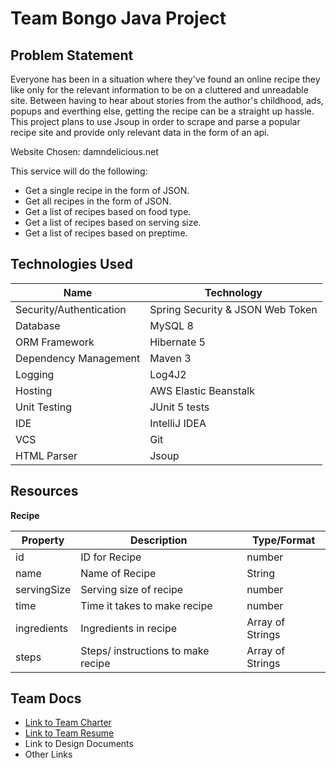 # Team Bongo Java Project

## Problem Statement
Everyone has been in a situation where they've found an online recipe they like
only for the relevant information to be on a cluttered and unreadable site. Between having to hear
about stories from the author's childhood, ads, popups and everthing else, getting the recipe can be a 
straight up hassle. This project plans to use Jsoup in order to scrape and parse a popular
recipe site and provide only relevant data in the form of an api. 

Website Chosen:  damndelicious.net

This service will do the following:
- Get a single recipe in the form of JSON.
- Get all recipes in the form of JSON.
- Get a list of recipes based on food type.
- Get a list of recipes based on serving size.
- Get a list of recipes based on preptime.

## Technologies Used

| Name  | Technology    |
|-----------|-----------|
| Security/Authentication | Spring Security & JSON Web Token |
| Database | MySQL 8 |
| ORM Framework | Hibernate 5 |
| Dependency Management | Maven 3 |
| Logging | Log4J2 |
| Hosting | AWS Elastic Beanstalk |
| Unit Testing | JUnit 5 tests |
| IDE | IntelliJ IDEA |
| VCS | Git |
|HTML Parser | Jsoup  | 

## Resources
**Recipe**

| Property | Description | Type/Format |
|---|---|---|
| id | ID for Recipe | number |
| name | Name of Recipe | String | 
| servingSize | Serving size of recipe | number |
| time | Time it takes to make recipe | number |
| ingredients | Ingredients in recipe | Array of Strings |
| steps | Steps/ instructions to make recipe | Array of Strings |

## Team Docs 
- [Link to Team Charter](https://github.com/mad-java-ent-f21/teamBongo/blob/main/Documents/Charter.md)
- [Link to Team Resume](https://github.com/mad-java-ent-f21/teamBongo/blob/main/Documents/Resume.md)
- Link to Design Documents
- Other Links
